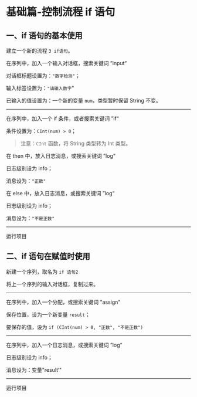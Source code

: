 # 基础篇-控制流程 if 语句

## 一、if 语句的基本使用

建立一个新的流程 `3 if语句`。

在序列中，加入一个输入对话框，搜索关键词 ”input“

对话框标题设置为：`"数字检测"`；

输入标签设置为：`"请输入数字`"

已输入的值设置为：一个新的变量 `num`，类型暂时保留 String 不变。

---

在序列中，加入一个 if 条件，或者搜索关键词 ”if“

条件设置为：`CInt(num) > 0`；

> 注意：`CInt` 函数，将 String 类型转为 Int 类型。

在 then 中，放入日志消息，或搜索关键词 ”log“

日志级别设为 info；

消息设为：`"正数"`

在 else 中，放入日志消息，或搜索关键词 ”log“

日志级别设为 info；

消息设为：`"不是正数"`

---

运行项目

## 二、if 语句在赋值时使用

新建一个序列，取名为 `if 语句2`

将上一个序列的输入对话框，复制过来。

---

在序列中，加入一个分配，或搜索关键词 "assign"

保存位置，设为一个新变量 `result`；

要保存的值，设为 `if (CInt(num) > 0, "正数", "不是正数")`

---

在序列中，加入一个日志消息，或搜索关键词 ”log“

日志级别设为 info；

消息设为：变量"result‘"

---

运行项目
